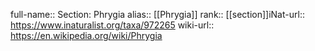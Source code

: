 

full-name:: Section: Phrygia
alias:: [[Phrygia]]
rank:: [[section]]iNat-url:: https://www.inaturalist.org/taxa/972265
wiki-url:: https://en.wikipedia.org/wiki/Phrygia